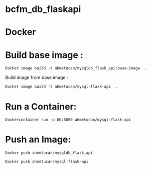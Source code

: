 # bcfm_db_flaskapi

# Docker 

# Build base image :

    Docker image build -t ahmetucan/mysqldb_flask_api:base-image  .

 Build image from base image :

    Docker image build -t ahmetucan/mysql-flask-api  .
    
# Run a Container:

    Dockercontainer run -p 80:5000 ahmetucan/mysql-flask-api

# Push an Image:
    Docker push ahmetucan/mysqldb_flask_api
    
    Docker push ahmetucan/mysql-flask-api

